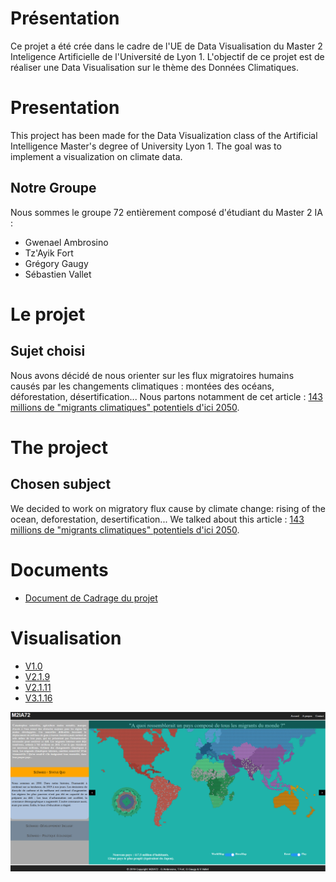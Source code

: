 # Présentation
Ce projet a été crée dans le cadre de l'UE de Data Visualisation du Master 2 Inteligence Artificielle de l'Université de Lyon 1.
L'objectif de ce projet est de réaliser une Data Visualisation sur le thème des Données Climatiques.

# Presentation
This project has been made for the Data Visualization class of the Artificial Intelligence Master's degree of University Lyon 1.
The goal was to implement a visualization on climate data.

## Notre Groupe
Nous sommes le groupe 72 entièrement composé d'étudiant du Master 2 IA :
- Gwenael Ambrosino
- Tz'Ayik Fort
- Grégory Gaugy
- Sébastien Vallet

# Le projet

## Sujet choisi
Nous avons décidé de nous orienter sur les flux migratoires humains causés par les changements climatiques : montées des océans, déforestation, désertification...
Nous partons notamment de cet article : [143 millions de "migrants climatiques" potentiels d'ici 2050](https://www.europe1.fr/international/143-millions-de-migrants-climatiques-potentiels-dici-2050-3603704).

# The project

## Chosen subject
We decided to work on migratory flux cause by climate change: rising of the ocean, deforestation, desertification...
We talked about this article : [143 millions de "migrants climatiques" potentiels d'ici 2050](https://www.europe1.fr/international/143-millions-de-migrants-climatiques-potentiels-dici-2050-3603704).

# Documents
- [Document de Cadrage du projet](https://m2ia72.github.io/ClimateMigration/docadrage)

# Visualisation
- [V1.0](https://m2ia72.github.io/ClimateMigration/V1.0/index)
- [V2.1.9](https://m2ia72.github.io/ClimateMigration/V2.1.9/index)
- [V2.1.11](https://m2ia72.github.io/ClimateMigration/V2.1.11/index)
- [V3.1.16](https://m2ia72.github.io/ClimateMigration/V3.1.16/index)

![Visualisation Finale](VisuFinale.PNG)
